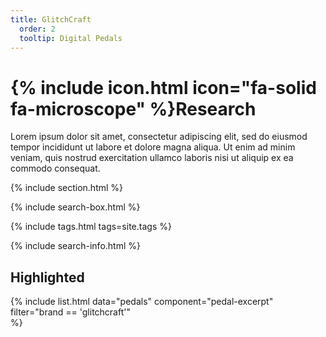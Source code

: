 ```yaml
---
title: GlitchCraft
  order: 2
  tooltip: Digital Pedals
---
```


# {% include icon.html icon="fa-solid fa-microscope" %}Research

Lorem ipsum dolor sit amet, consectetur adipiscing elit, sed do eiusmod tempor incididunt ut labore et dolore magna aliqua.
Ut enim ad minim veniam, quis nostrud exercitation ullamco laboris nisi ut aliquip ex ea commodo consequat.

{% include section.html %}

{% include search-box.html %}

{% include tags.html tags=site.tags %}

{% include search-info.html %}

## Highlighted

{%
  include list.html
  data="pedals"
  component="pedal-excerpt"
  filter="brand == 'glitchcraft'"    
%}